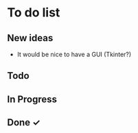# To do list 

## New ideas

-  It would be nice to have a GUI (Tkinter?)

## Todo


## In Progress


## Done ✓
